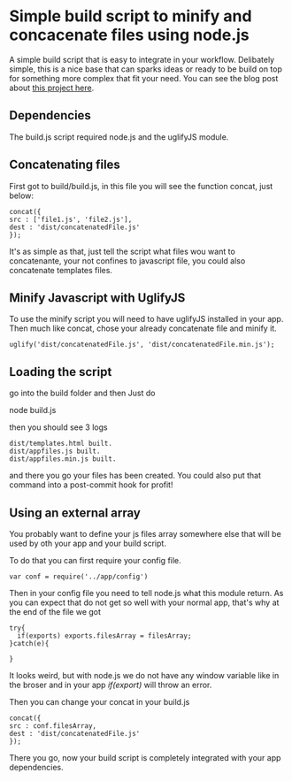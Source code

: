 # Simple build script to minify and concacenate files using node.js

A simple build script that is easy to integrate in your workflow. Delibately simple, this is a nice base that can sparks ideas or ready to be build on top for something more complex that fit your need. You can see the blog post about [this project here](http://www.position-absolute.com/?p=4177).

## Dependencies

The build.js script required node.js and the uglifyJS module.

## Concatenating files

First got to build/build.js, in this file you will see the function concat, just below:

    concat({
	src : ['file1.js', 'file2.js'],
	dest : 'dist/concatenatedFile.js'
    });

It's as simple as that, just tell the script what files wou want to concatenante, your not confines to javascript file, you could also concatenate templates files.

## Minify Javascript with UglifyJS

To use the minify script you will need to have uglifyJS installed in your app. Then much like concat, chose your already concatenate file and minify it.

    uglify('dist/concatenatedFile.js', 'dist/concatenatedFile.min.js');


## Loading the script

go into the build folder and then Just do 

   node build.js 

then you should see 3 logs

    dist/templates.html built.
    dist/appfiles.js built.
    dist/appfiles.min.js built.

and there you go your files has been created. You could also put that command into a post-commit hook for profit!

## Using an external array

You probably want to define your js files array somewhere else that will be used by oth your app and your build script.

To do that you can first require your config file.

    var conf = require('../app/config')

Then in your config file you need to tell node.js what this module return. As you can expect that do not get so well with your normal app, that's why at the end of the file we got

    try{
      if(exports) exports.filesArray = filesArray;
    }catch(e){
  
    }

It looks weird, but with node.js we do not have any window variable like in the broser and in your app *if(export)* will throw an error.

Then you can change your concat in your build.js

    concat({
	src : conf.filesArray,
	dest : 'dist/concatenatedFile.js'
    });

There you go, now your build script is completely integrated with your app dependencies.